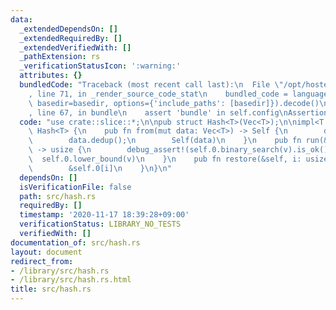 ```yaml
---
data:
  _extendedDependsOn: []
  _extendedRequiredBy: []
  _extendedVerifiedWith: []
  _pathExtension: rs
  _verificationStatusIcon: ':warning:'
  attributes: {}
  bundledCode: "Traceback (most recent call last):\n  File \"/opt/hostedtoolcache/Python/3.9.0/x64/lib/python3.9/site-packages/onlinejudge_verify/documentation/build.py\"\
    , line 71, in _render_source_code_stat\n    bundled_code = language.bundle(stat.path,\
    \ basedir=basedir, options={'include_paths': [basedir]}).decode()\n  File \"/opt/hostedtoolcache/Python/3.9.0/x64/lib/python3.9/site-packages/onlinejudge_verify/languages/user_defined.py\"\
    , line 67, in bundle\n    assert 'bundle' in self.config\nAssertionError\n"
  code: "use crate::slice::*;\n\npub struct Hash<T>(Vec<T>);\n\nimpl<T: Copy + Ord>\
    \ Hash<T> {\n    pub fn from(mut data: Vec<T>) -> Self {\n        data.sort_unstable();\n\
    \        data.dedup();\n        Self(data)\n    }\n    pub fn run(&self, v: &T)\
    \ -> usize {\n        debug_assert!(self.0.binary_search(v).is_ok());\n      \
    \  self.0.lower_bound(v)\n    }\n    pub fn restore(&self, i: usize) -> &T {\n\
    \        &self.0[i]\n    }\n}\n"
  dependsOn: []
  isVerificationFile: false
  path: src/hash.rs
  requiredBy: []
  timestamp: '2020-11-17 18:39:28+09:00'
  verificationStatus: LIBRARY_NO_TESTS
  verifiedWith: []
documentation_of: src/hash.rs
layout: document
redirect_from:
- /library/src/hash.rs
- /library/src/hash.rs.html
title: src/hash.rs
---
```

